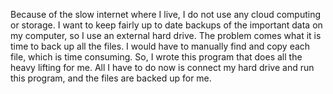 Because of the slow internet where I live, I do not use any cloud computing or storage. I want to keep fairly up to date backups of the important data on my computer, so I use an external hard drive. The problem comes what it is time to back up all the files. I would have to manually find and copy each file, which is time consuming. So, I wrote this program that does all the heavy lifting for me. All I have to do now is connect my hard drive and run this program, and the files are backed up for me.
